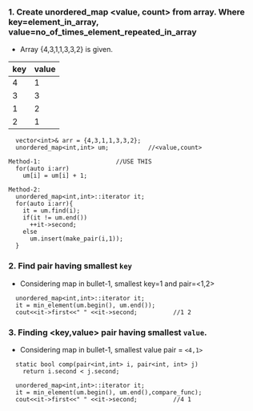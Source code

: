 ### 1. Create unordered_map <value, count> from array. Where key=element_in_array, value=no_of_times_element_repeated_in_array
  - Array {4,3,1,1,3,3,2} is given.

| key | value |
| --- | --- |
| 4 | 1 |
| 3 | 3 |
| 1 | 2 |
| 2 | 1 |

```
  vector<int>& arr = {4,3,1,1,3,3,2};
  unordered_map<int,int> um;           //<value,count>
  
Method-1:                     //USE THIS
  for(auto i:arr)
    um[i] = um[i] + 1;
  
Method-2:  
  unordered_map<int,int>::iterator it;
  for(auto i:arr){
    it = um.find(i);
    if(it != um.end())
      ++it->second;
    else
      um.insert(make_pair(i,1));
  }
```

### 2. Find pair having smallest `key`
  - Considering map in bullet-1, smallest key=1 and pair=<1,2>
```
  unordered_map<int,int>::iterator it;
  it = min_element(um.begin(), um.end());
  cout<<it->first<<" " <<it->second;          //1 2
```

### 3. Finding <key,value> pair having smallest `value`.
  - Considering map in bullet-1, smallest value pair = `<4,1>`
```
  static bool comp(pair<int,int> i, pair<int, int> j)
    return i.second < j.second;

  unordered_map<int,int>::iterator it;
  it = min_element(um.begin(), um.end(),compare_func);
  cout<<it->first<<" " <<it->second;          //4 1
```
